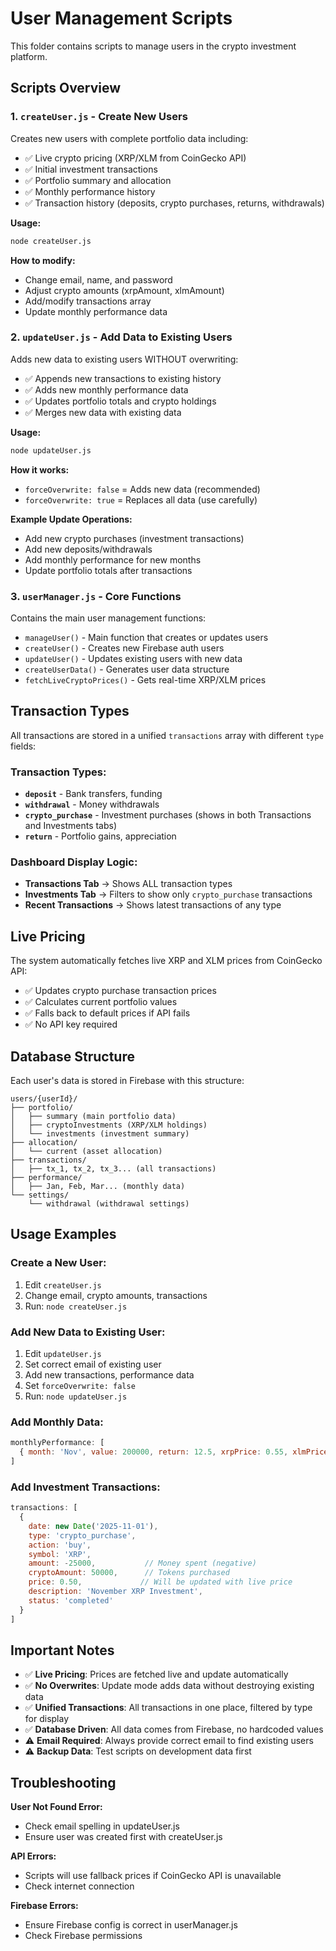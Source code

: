# User Management Scripts

This folder contains scripts to manage users in the crypto investment platform.

## Scripts Overview

### 1. `createUser.js` - Create New Users
Creates new users with complete portfolio data including:
- ✅ Live crypto pricing (XRP/XLM from CoinGecko API)
- ✅ Initial investment transactions
- ✅ Portfolio summary and allocation
- ✅ Monthly performance history
- ✅ Transaction history (deposits, crypto purchases, returns, withdrawals)

**Usage:**
```bash
node createUser.js
```

**How to modify:**
- Change email, name, and password
- Adjust crypto amounts (xrpAmount, xlmAmount)
- Add/modify transactions array
- Update monthly performance data

### 2. `updateUser.js` - Add Data to Existing Users  
Adds new data to existing users WITHOUT overwriting:
- ✅ Appends new transactions to existing history
- ✅ Adds new monthly performance data
- ✅ Updates portfolio totals and crypto holdings
- ✅ Merges new data with existing data

**Usage:**
```bash
node updateUser.js
```

**How it works:**
- `forceOverwrite: false` = Adds new data (recommended)
- `forceOverwrite: true` = Replaces all data (use carefully)

**Example Update Operations:**
- Add new crypto purchases (investment transactions)
- Add new deposits/withdrawals
- Add monthly performance for new months
- Update portfolio totals after transactions

### 3. `userManager.js` - Core Functions
Contains the main user management functions:
- `manageUser()` - Main function that creates or updates users
- `createUser()` - Creates new Firebase auth users
- `updateUser()` - Updates existing users with new data
- `createUserData()` - Generates user data structure
- `fetchLiveCryptoPrices()` - Gets real-time XRP/XLM prices

## Transaction Types

All transactions are stored in a unified `transactions` array with different `type` fields:

### Transaction Types:
- **`deposit`** - Bank transfers, funding
- **`withdrawal`** - Money withdrawals  
- **`crypto_purchase`** - Investment purchases (shows in both Transactions and Investments tabs)
- **`return`** - Portfolio gains, appreciation

### Dashboard Display Logic:
- **Transactions Tab** → Shows ALL transaction types
- **Investments Tab** → Filters to show only `crypto_purchase` transactions
- **Recent Transactions** → Shows latest transactions of any type

## Live Pricing

The system automatically fetches live XRP and XLM prices from CoinGecko API:
- ✅ Updates crypto purchase transaction prices
- ✅ Calculates current portfolio values
- ✅ Falls back to default prices if API fails
- ✅ No API key required

## Database Structure

Each user's data is stored in Firebase with this structure:
```
users/{userId}/
├── portfolio/
│   ├── summary (main portfolio data)
│   ├── cryptoInvestments (XRP/XLM holdings)
│   └── investments (investment summary)
├── allocation/
│   └── current (asset allocation)
├── transactions/
│   ├── tx_1, tx_2, tx_3... (all transactions)
├── performance/
│   ├── Jan, Feb, Mar... (monthly data)
└── settings/
    └── withdrawal (withdrawal settings)
```

## Usage Examples

### Create a New User:
1. Edit `createUser.js`
2. Change email, crypto amounts, transactions
3. Run: `node createUser.js`

### Add New Data to Existing User:
1. Edit `updateUser.js` 
2. Set correct email of existing user
3. Add new transactions, performance data
4. Set `forceOverwrite: false`
5. Run: `node updateUser.js`

### Add Monthly Data:
```javascript
monthlyPerformance: [
  { month: 'Nov', value: 200000, return: 12.5, xrpPrice: 0.55, xlmPrice: 0.13 }
]
```

### Add Investment Transactions:
```javascript
transactions: [
  {
    date: new Date('2025-11-01'),
    type: 'crypto_purchase',
    action: 'buy', 
    symbol: 'XRP',
    amount: -25000,           // Money spent (negative)
    cryptoAmount: 50000,      // Tokens purchased
    price: 0.50,             // Will be updated with live price
    description: 'November XRP Investment',
    status: 'completed'
  }
]
```

## Important Notes

- ✅ **Live Pricing**: Prices are fetched live and update automatically
- ✅ **No Overwrites**: Update mode adds data without destroying existing data
- ✅ **Unified Transactions**: All transactions in one place, filtered by type for display
- ✅ **Database Driven**: All data comes from Firebase, no hardcoded values
- ⚠️ **Email Required**: Always provide correct email to find existing users
- ⚠️ **Backup Data**: Test scripts on development data first

## Troubleshooting

**User Not Found Error:**
- Check email spelling in updateUser.js
- Ensure user was created first with createUser.js

**API Errors:**
- Scripts will use fallback prices if CoinGecko API is unavailable
- Check internet connection

**Firebase Errors:**  
- Ensure Firebase config is correct in userManager.js
- Check Firebase permissions

